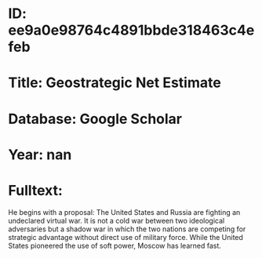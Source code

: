 # ID: ee9a0e98764c4891bbde318463c4efeb
# Title: Geostrategic Net Estimate
# Database: Google Scholar
# Year: nan
# Fulltext:
He begins with a proposal: The United States and Russia are fighting an undeclared virtual war.
It is not a cold war between two ideological adversaries but a shadow war in which the two nations are competing for strategic advantage without direct use of military force.
While the United States pioneered the use of soft power, Moscow has learned fast.